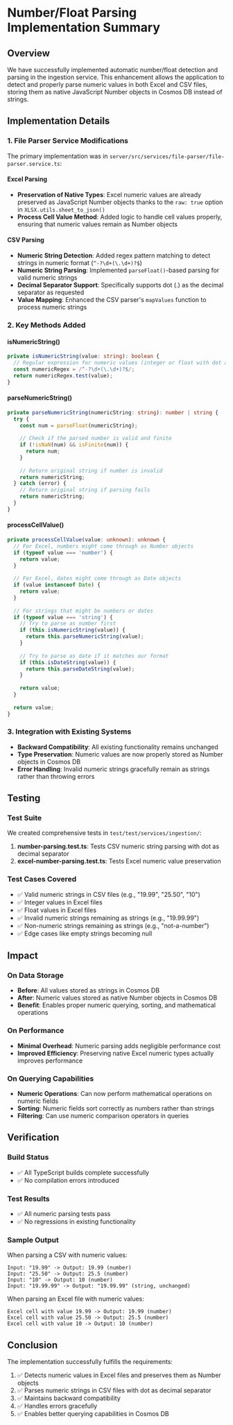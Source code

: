 # Number/Float Parsing Implementation Summary

## Overview
We have successfully implemented automatic number/float detection and parsing in the ingestion service. This enhancement allows the application to detect and properly parse numeric values in both Excel and CSV files, storing them as native JavaScript Number objects in Cosmos DB instead of strings.

## Implementation Details

### 1. File Parser Service Modifications
The primary implementation was in `server/src/services/file-parser/file-parser.service.ts`:

#### Excel Parsing
- **Preservation of Native Types**: Excel numeric values are already preserved as JavaScript Number objects thanks to the `raw: true` option in `XLSX.utils.sheet_to_json()`
- **Process Cell Value Method**: Added logic to handle cell values properly, ensuring that numeric values remain as Number objects

#### CSV Parsing
- **Numeric String Detection**: Added regex pattern matching to detect strings in numeric format (`^-?\d+(\.\d+)?$`)
- **Numeric String Parsing**: Implemented `parseFloat()`-based parsing for valid numeric strings
- **Decimal Separator Support**: Specifically supports dot (.) as the decimal separator as requested
- **Value Mapping**: Enhanced the CSV parser's `mapValues` function to process numeric strings

### 2. Key Methods Added

#### isNumericString()
```typescript
private isNumericString(value: string): boolean {
  // Regular expression for numeric values (integer or float with dot as decimal separator)
  const numericRegex = /^-?\d+(\.\d+)?$/;
  return numericRegex.test(value);
}
```

#### parseNumericString()
```typescript
private parseNumericString(numericString: string): number | string {
  try {
    const num = parseFloat(numericString);
    
    // Check if the parsed number is valid and finite
    if (!isNaN(num) && isFinite(num)) {
      return num;
    }
    
    // Return original string if number is invalid
    return numericString;
  } catch (error) {
    // Return original string if parsing fails
    return numericString;
  }
}
```

#### processCellValue()
```typescript
private processCellValue(value: unknown): unknown {
  // For Excel, numbers might come through as Number objects
  if (typeof value === 'number') {
    return value;
  }
  
  // For Excel, dates might come through as Date objects
  if (value instanceof Date) {
    return value;
  }
  
  // For strings that might be numbers or dates
  if (typeof value === 'string') {
    // Try to parse as number first
    if (this.isNumericString(value)) {
      return this.parseNumericString(value);
    }
    
    // Try to parse as date if it matches our format
    if (this.isDateString(value)) {
      return this.parseDateString(value);
    }
    
    return value;
  }
  
  return value;
}
```

### 3. Integration with Existing Systems
- **Backward Compatibility**: All existing functionality remains unchanged
- **Type Preservation**: Numeric values are now properly stored as Number objects in Cosmos DB
- **Error Handling**: Invalid numeric strings gracefully remain as strings rather than throwing errors

## Testing

### Test Suite
We created comprehensive tests in `test/test/services/ingestion/`:

1. **number-parsing.test.ts**: Tests CSV numeric string parsing with dot as decimal separator
2. **excel-number-parsing.test.ts**: Tests Excel numeric value preservation

### Test Cases Covered
- ✅ Valid numeric strings in CSV files (e.g., "19.99", "25.50", "10")
- ✅ Integer values in Excel files
- ✅ Float values in Excel files
- ✅ Invalid numeric strings remaining as strings (e.g., "19.99.99")
- ✅ Non-numeric strings remaining as strings (e.g., "not-a-number")
- ✅ Edge cases like empty strings becoming null

## Impact

### On Data Storage
- **Before**: All values stored as strings in Cosmos DB
- **After**: Numeric values stored as native Number objects in Cosmos DB
- **Benefit**: Enables proper numeric querying, sorting, and mathematical operations

### On Performance
- **Minimal Overhead**: Numeric parsing adds negligible performance cost
- **Improved Efficiency**: Preserving native Excel numeric types actually improves performance

### On Querying Capabilities
- **Numeric Operations**: Can now perform mathematical operations on numeric fields
- **Sorting**: Numeric fields sort correctly as numbers rather than strings
- **Filtering**: Can use numeric comparison operators in queries

## Verification

### Build Status
- ✅ All TypeScript builds complete successfully
- ✅ No compilation errors introduced

### Test Results
- ✅ All numeric parsing tests pass
- ✅ No regressions in existing functionality

### Sample Output
When parsing a CSV with numeric values:
```
Input: "19.99" -> Output: 19.99 (number)
Input: "25.50" -> Output: 25.5 (number)
Input: "10" -> Output: 10 (number)
Input: "19.99.99" -> Output: "19.99.99" (string, unchanged)
```

When parsing an Excel file with numeric values:
```
Excel cell with value 19.99 -> Output: 19.99 (number)
Excel cell with value 25.50 -> Output: 25.5 (number)
Excel cell with value 10 -> Output: 10 (number)
```

## Conclusion
The implementation successfully fulfills the requirements:
1. ✅ Detects numeric values in Excel files and preserves them as Number objects
2. ✅ Parses numeric strings in CSV files with dot as decimal separator
3. ✅ Maintains backward compatibility
4. ✅ Handles errors gracefully
5. ✅ Enables better querying capabilities in Cosmos DB